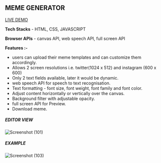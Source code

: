 ## MEME GENERATOR

[LIVE DEMO](https://drive.google.com/file/d/1_lg4i8tgEaOBra6OaiDq2bWiv9YfZZL5/view?usp=sharing)

**Tech Stacks** - HTML, CSS, JAVASCRIPT

**Browser APIs** - canvas API, web speech API, full screen API

**Features :-**
 -  users can upload their meme templates and can customize them accordingly.
 -  Allows 2 screen resolutions i.e. twitter(1024 x 512) and instagram (600 x 600)
 -  Only 2 text fields available, later it would be dynamic.
 - web speech API for speech to text recognisation.
 - Text formatting - font size, font weight, font family and font color.
 - Adjust content horizontally or vertically over the canvas.
 - Background filter with adjustable opacity.
 - full screen API for Preview.
 - Download meme.
 
##### EDITOR VIEW
![Screenshot (101)](https://user-images.githubusercontent.com/43825814/122667467-a06f8d00-d1d0-11eb-94c5-e0b1db8d9943.png)

##### EXAMPLE
![Screenshot (103)](https://user-images.githubusercontent.com/43825814/122667484-b2513000-d1d0-11eb-817b-764f6ea68571.png)
